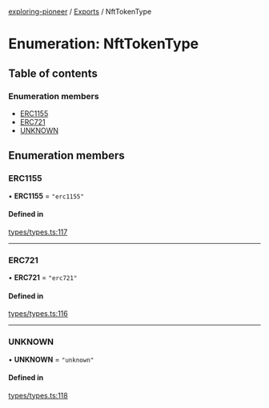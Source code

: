 [exploring-pioneer](../README.md) / [Exports](../modules.md) / NftTokenType

# Enumeration: NftTokenType

## Table of contents

### Enumeration members

- [ERC1155](NftTokenType.md#erc1155)
- [ERC721](NftTokenType.md#erc721)
- [UNKNOWN](NftTokenType.md#unknown)

## Enumeration members

### ERC1155

• **ERC1155** = `"erc1155"`

#### Defined in

[types/types.ts:117](https://github.com/alchemyplatform/exploring-pioneer/blob/7c86334/src/types/types.ts#L117)

___

### ERC721

• **ERC721** = `"erc721"`

#### Defined in

[types/types.ts:116](https://github.com/alchemyplatform/exploring-pioneer/blob/7c86334/src/types/types.ts#L116)

___

### UNKNOWN

• **UNKNOWN** = `"unknown"`

#### Defined in

[types/types.ts:118](https://github.com/alchemyplatform/exploring-pioneer/blob/7c86334/src/types/types.ts#L118)
